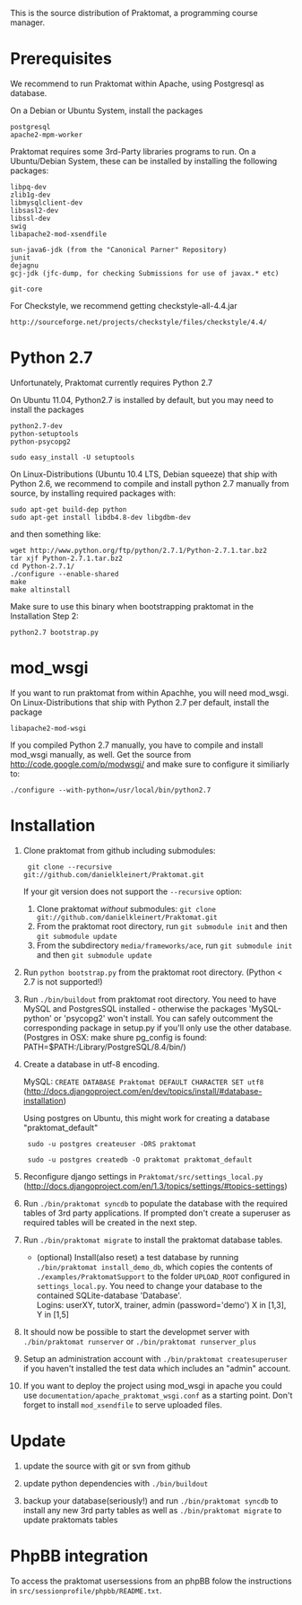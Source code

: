 This is the source distribution of Praktomat, a programming course manager.

Prerequisites
============
  We recommend to run Praktomat within Apache, using Postgresql as
  database.

  On a Debian or Ubuntu System, install the packages

    postgresql
    apache2-mpm-worker	

  Praktomat requires some 3rd-Party libraries programs to run.
  On a Ubuntu/Debian System, these can be installed by installing the following packages:

    libpq-dev
    zlib1g-dev
    libmysqlclient-dev
    libsasl2-dev
    libssl-dev
    swig
    libapache2-mod-xsendfile

    sun-java6-jdk (from the "Canonical Parner" Repository)
    junit
    dejagnu
    gcj-jdk (jfc-dump, for checking Submissions for use of javax.* etc)
   
    git-core

 For Checkstyle, we recommend getting checkstyle-all-4.4.jar  

    http://sourceforge.net/projects/checkstyle/files/checkstyle/4.4/


Python 2.7
==========
  Unfortunately, Praktomat currently requires Python 2.7

  On Ubuntu 11.04, Python2.7 is installed by default,
  but you may need to install the packages

    python2.7-dev
    python-setuptools
    python-psycopg2
    
    sudo easy_install -U setuptools

  On Linux-Distributions (Ubuntu 10.4 LTS, Debian squeeze) that 
  ship with Python 2.6, we recommend to compile and install
  python 2.7 manually from source, by installing required packages with:

    sudo apt-get build-dep python
    sudo apt-get install libdb4.8-dev libgdbm-dev  

  and then something like:

    wget http://www.python.org/ftp/python/2.7.1/Python-2.7.1.tar.bz2
    tar xjf Python-2.7.1.tar.bz2
    cd Python-2.7.1/
    ./configure --enable-shared
    make 
    make altinstall

  Make sure to use this binary when bootstrapping praktomat in 
  the Installation Step 2: 

    python2.7 bootstrap.py
 
mod_wsgi
========
  If you want to run praktomat from within Apachhe, you will need mod_wsgi.
  On Linux-Distributions that ship with Python 2.7 per default, install
  the package

    libapache2-mod-wsgi


  If you compiled Python 2.7 manually, you have to compile
  and install mod_wsgi manually, as well. Get the source from
    http://code.google.com/p/modwsgi/
  and make sure to configure it similiarly to:

    ./configure --with-python=/usr/local/bin/python2.7


 


Installation 
============

1. Clone praktomat from github including submodules: 

        git clone --recursive git://github.com/danielkleinert/Praktomat.git

    If your git version does not support the `--recursive` option:

     1. Clone praktomat *without* submodules: `git clone git://github.com/danielkleinert/Praktomat.git`
     2. From the praktomat root directory,            run `git submodule init` and then `git submodule update`
     3. From the subdirectory `media/frameworks/ace`, run `git submodule init` and then `git submodule update`

2. Run `python bootstrap.py` from the praktomat root directory. (Python < 2.7 is not supported!)

3. Run `./bin/buildout` from praktomat root directory. 
   You need to have MySQL and PostgresSQL installed - otherwise the packages 'MySQL-python' or 'psycopg2' won't install. You can safely outcomment the corresponding package in setup.py if you'll only use the other database.  (Postgres in OSX: make shure pg_config is found: PATH=$PATH:/Library/PostgreSQL/8.4/bin/)

4. Create a database in utf-8 encoding. 

    MySQL: `CREATE DATABASE Praktomat DEFAULT CHARACTER SET utf8` (http://docs.djangoproject.com/en/dev/topics/install/#database-installation)

    Using postgres on Ubuntu, this might work for creating a database "praktomat_default"

        sudo -u postgres createuser -DRS praktomat

        sudo -u postgres createdb -O praktomat praktomat_default
	
5. Reconfigure django settings in `Praktomat/src/settings_local.py` (http://docs.djangoproject.com/en/1.3/topics/settings/#topics-settings)

6. Run `./bin/praktomat syncdb` to populate the database with the required tables of 3rd party applications. If prompted don't create a superuser as required tables will be created in the next step.
	
7. Run `./bin/praktomat migrate` to install the praktomat database tables.
	* (optional) Install(also reset) a test database by running `./bin/praktomat install_demo_db`, which copies the contents of `./examples/PraktomatSupport` to the folder `UPLOAD_ROOT` configured in `settings_local.py`. 
	  You need to change your database to the contained SQLite-database 'Database'.  
	  Logins: userXY, tutorX, trainer, admin (password='demo') X in [1,3], Y in [1,5]

8. It should now be possible to start the developmet server with `./bin/praktomat runserver` or `./bin/praktomat runserver_plus`

9. Setup an administration account with `./bin/praktomat createsuperuser` if you haven't installed the test data which includes an "admin" account.

10. If you want to deploy the project using mod_wsgi in apache you could use `documentation/apache_praktomat_wsgi.conf` as a starting point. Don't forget to install `mod_xsendfile` to serve uploaded files. 


Update 
======

1. update the source with git or svn from github

2. update python dependencies with `./bin/buildout`

3. backup your database(seriously!) and run `./bin/praktomat syncdb` to install any new 3rd party tables as well as `./bin/praktomat migrate` to update praktomats tables


PhpBB integration 
=================

To access the praktomat usersessions from an phpBB folow the instructions in `src/sessionprofile/phpbb/README.txt`.

